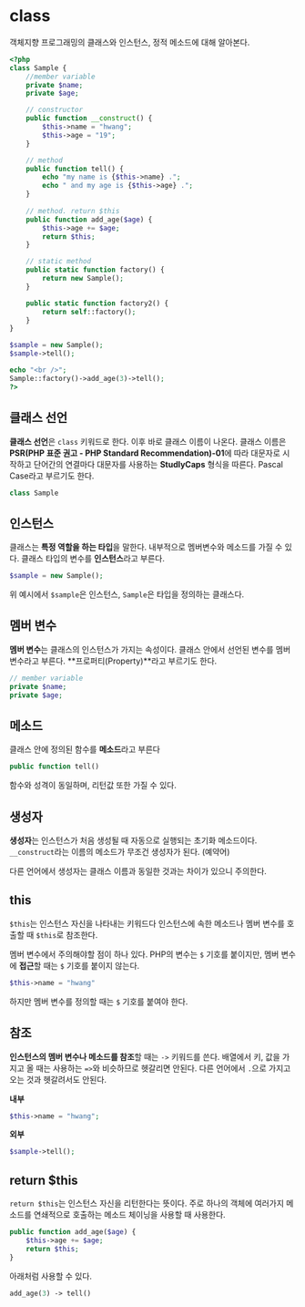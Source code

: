 # class

객체지향 프로그래밍의 클래스와 인스턴스, 정적 메소드에 대해 알아본다.

```PHP
<?php
class Sample {
    //member variable
    private $name;
    private $age;

    // constructor
    public function __construct() {
        $this->name = "hwang";
        $this->age = "19";
    }

    // method
    public function tell() {
        echo "my name is {$this->name} .";
        echo " and my age is {$this->age} .";
    }
    
    // method. return $this
    public function add_age($age) {
        $this->age += $age;
        return $this;
    }

    // static method
    public static function factory() {
        return new Sample();
    }

    public static function factory2() {
        return self::factory();
    }
}

$sample = new Sample();
$sample->tell();

echo "<br />";
Sample::factory()->add_age(3)->tell();
?>
```

## 클래스 선언

**클래스 선언**은 `class` 키워드로 한다. 이후 바로 클래스 이름이 나온다. 클래스 이름은 **PSR(PHP 표준 권고 - PHP Standard Recommendation)-01**에 따라 대문자로 시작하고 단어간의 연결마다 대문자를 사용하는 **StudlyCaps** 형식을 따른다. Pascal Case라고 부르기도 한다.

```php
class Sample
```

## 인스턴스

클래스는 **특정 역할을 하는 타입**을 말한다. 내부적으로 멤버변수와 메소드를 가질 수 있다. 클래스 타입의 변수를 **인스턴스**라고 부른다.

```php
$sample = new Sample();
```

위 예시에서 `$sample`은 인스턴스, `Sample`은 타입을 정의하는 클래스다.

## 멤버 변수

**멤버 변수**는 클래스의 인스턴스가 가지는 속성이다. 클래스 안에서 선언된 변수를 멤버 변수라고 부른다. **프로퍼티(Property)**라고 부르기도 한다.

```php
// member variable
private $name;
private $age;
```

## 메소드

클래스 안에 정의된 함수를 **메소드**라고 부른다

```php
public function tell()
```

함수와 성격이 동일하며, 리턴값 또한 가질 수 있다.

## 생성자

**생성자**는 인스턴스가 처음 생성될 때 자동으로 실행되는 초기화 메소드이다. `__construct`라는 이름의 메소드가 무조건 생성자가 된다. (예약어)

다른 언어에서 생성자는 클래스 이름과 동일한 것과는 차이가 있으니 주의한다. 

## this

`$this`는 인스턴스 자신을 나타내는 키워드다 인스턴스에 속한 메소드나 멤버 변수를 호출할 때 `$this`로 참조한다.

멤버 변수에서 주의해야할 점이 하나 있다. PHP의 변수는 `$` 기호를 붙이지만, 멤버 변수에 **접근**할 때는 `$` 기호를 붙이지 않는다.

```php
$this->name = "hwang"
```

하지만 멤버 변수를 정의할 때는 `$` 기호를 붙여야 한다.

## 참조

**인스턴스의 멤버 변수나 메소드를 참조**할 때는 `->` 키워드를 쓴다. 배열에서 키, 값을 가지고 올 때는 사용하는 `=>`와 비슷하므로 헷갈리면 안된다. 다른 언어에서 `.`으로 가지고 오는 것과 헷갈려서도 안된다.

**내부**

```php
$this->name = "hwang";
```

**외부**

```php
$sample->tell();
```

## return $this
`return $this`는 인스턴스 자신을 리턴한다는 뜻이다. 주로 하나의 객체에 여러가지 메소드를 연쇄적으로 호출하는 메소드 체이닝을 사용할 때 사용한다.

```php
public function add_age($age) {
    $this->age += $age;
    return $this;
}
```

아래처럼 사용할 수 있다.

```php
add_age(3) -> tell()
```